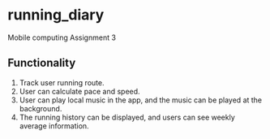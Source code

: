 # running_diary
 Mobile computing Assignment 3



## Functionality

1. Track user running route.
2. User can calculate pace and speed.
3. User can play local music in the app, and the music can be played at the background.
4. The running history can be displayed, and users can see weekly average information.